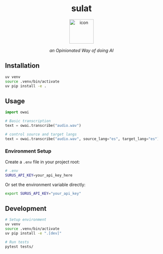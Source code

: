 <div align="center">
  <h1>sulat</h1>
  <img src="public/icon.png" alt="icon" width="80" height="80">
  <p><em>an Opinionated Way of doing AI</em></p>
</div>

## Installation

```bash
uv venv
source .venv/bin/activate
uv pip install -e .
```

## Usage

```python
import owai

# Basic transcription
text = owai.transcribe("audio.wav")

# control source and target langs
text = owai.transcribe("audio.wav", source_lang="es", target_lang="es")
```

### Environment Setup

Create a `.env` file in your project root:

```bash
# .env
SURUS_API_KEY=your_api_key_here
```

Or set the environment variable directly:
```bash
export SURUS_API_KEY="your_api_key"
```

## Development

```bash
# Setup environment
uv venv
source .venv/bin/activate
uv pip install -e ".[dev]"

# Run tests
pytest tests/
```
